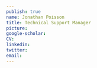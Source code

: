 ```yaml
---
publish: true
name: Jonathan Poisson
title: Technical Support Manager
picture: 
google-scholar: 
CV:
linkedin: 
twitter:
email:
---
```

